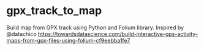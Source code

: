 # gpx_track_to_map
Build map from GPX track using Python and Folium library.
Inspired by @datachico
https://towardsdatascience.com/build-interactive-gps-activity-maps-from-gpx-files-using-folium-cf9eebba1fe7
